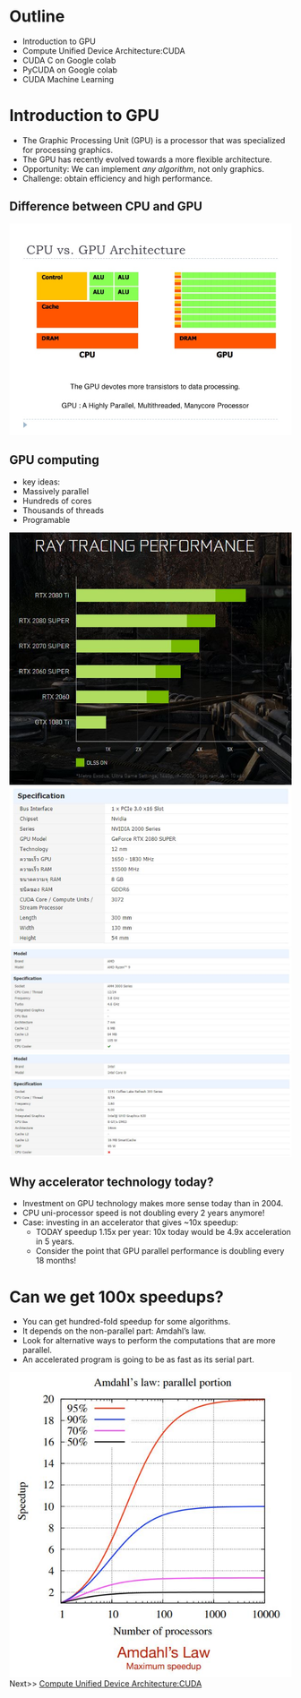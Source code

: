# Outline
- Introduction to GPU
- Compute Unified Device Architecture:CUDA
- CUDA C on Google colab
- PyCUDA on Google colab
- CUDA Machine Learning

# Introduction to GPU
- The Graphic Processing Unit (GPU) is a processor that was specialized for processing graphics.
- The GPU has recently evolved towards a more flexible architecture.
- Opportunity: We can implement *any algorithm*, not only graphics.
- Challenge: obtain efficiency and high performance.
## Difference between CPU and GPU
![](picture/gpu-programming.jpg)

## GPU computing 
- key ideas:
- Massively parallel
- Hundreds of cores
- Thousands of threads
- Programable

<img src="picture/rtx.JPG">
<img src="picture/nvidia.JPG">
<img src="picture/amd.JPG">
<img src="picture/intel.JPG">

## Why accelerator technology today?
- Investment on GPU technology makes more sense today than in 2004. 
- CPU uni-processor speed is not doubling every 2 years anymore!
- Case: investing in an accelerator that gives ~10x speedup:
  - TODAY speedup 1.15x per year: 10x today would be 4.9x acceleration in 5 years.
  - Consider the point that GPU parallel performance is doubling every 18 months!

# Can we get 100x speedups?
- You can get hundred-fold speedup for some algorithms.
- It depends on the non-parallel part: Amdahl’s law.
- Look for alternative ways to perform the computations that are more parallel.
- An accelerated program is going to be as fast as its serial part.

<img src="picture/amdahl.JPG">
Next>> <a href="CUDA.md">Compute Unified Device Architecture:CUDA</a>



